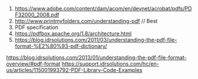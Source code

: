 1. https://www.adobe.com/content/dam/acom/en/devnet/acrobat/pdfs/PDF32000_2008.pdf
2. http://www.printmyfolders.com/understanding-pdf
    // Best
2. PDF specification
3. https://pdfbox.apache.org/1.8/architecture.html
4. https://blog.idrsolutions.com/2011/03/understanding-the-pdf-file-format-%E2%80%93-pdf-dictionary/

https://blog.idrsolutions.com/2013/01/understanding-the-pdf-file-format-overview/#pdf-format
https://support.idrsolutions.com/hc/en-us/articles/115001993792-PDF-Library-Code-Examples